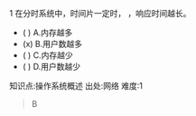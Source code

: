 1
在分时系统中，时间片一定时， ，响应时间越长。
- ( ) A.内存越多
- (x) B.用户数越多
- ( ) C.内存越少
- ( ) D.用户数越少

知识点:操作系统概述
出处:网络
难度:1
> B
